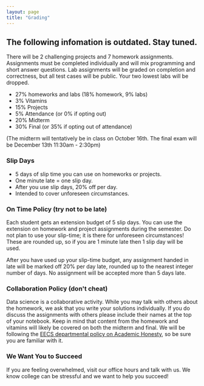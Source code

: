 ```yaml
---
layout: page
title: "Grading"
---
```


## The following infomation is outdated. Stay tuned. 

There will be 2 challenging projects and 7 homework assignments. Assignments must be completed individually and will mix programming and short answer questions. Lab assignments will be graded on completion and correctness, but all test cases will be public. Your two lowest labs will be dropped.

- 27% homeworks and labs (18% homework, 9% labs)
- 3% Vitamins
- 15% Projects
- 5% Attendance (or 0% if opting out)
- 20% Midterm
- 30% Final (or 35% if opting out of attendance)

(The midterm will tentatively be in class on October 16th. The final exam will be December 13th 11:30am - 2:30pm)

### Slip Days
- 5 days of slip time you can use on homeworks or projects.
- One minute late = one slip day.
- After you use slip days, 20% off per day.
- Intended to cover unforeseen circumstances.


### On Time Policy (try not to be late)

Each student gets an extension budget of 5 slip days. You can use the extension
on homework and project assignments during the semester. Do not plan to use
your slip-time; it is there for unforeseen circumstances! These are rounded up, so if you are
1 minute late then 1 slip day will be used.

After you have used up your slip-time budget, any assignment handed in late
will be marked off 20% per day late, rounded up to the nearest integer number
of days. No assignment will be accepted more than 5 days late.

### Collaboration Policy (don't cheat)

Data science is a collaborative activity.
While you may talk with others about the homework, we ask that you write your solutions individually.
If you do discuss the assignments with others please include their names at the top of your notebook.
Keep in mind that content from the homework and vitamins will likely be covered on both the midterm and final.
We will be following the [EECS
departmental policy on Academic
Honesty](https://eecs.berkeley.edu/resources/students/academic-dishonesty), so
be sure you are familiar with it.

### We Want You to Succeed

If you are feeling overwhelmed, visit our office hours and talk with us.
We know college can be stressful and we want to help you succeed!
